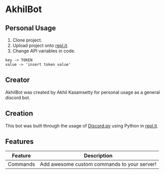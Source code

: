 # AkhilBot

## Personal Usage

1. Clone project.
2. Upload project onto [repl.it](http://repl.it/).
3. Change API variables in code.

```
key -> TOKEN
value -> 'insert token value'
```

## Creator

AkhilBot was created by Akhil Kasamsetty for personal usage as a general discord bot.

## Creation

This bot was built through the usage of [Discord.py](https://discordpy.readthedocs.io/en/stable/) using Python in [repl.it](http://repl.it/).

## Features

| Feature | Description |
| --- | --- |
| Commands | Add awesome custom commands to your server! |
